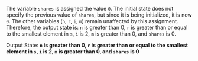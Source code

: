 The variable `shares` is assigned the value `0`. The initial state does not specify the previous value of `shares`, but since it is being initialized, it is now `0`. The other variables (`n`, `r`, `i`, `m`) remain unaffected by this assignment. Therefore, the output state is: `n` is greater than 0, `r` is greater than or equal to the smallest element in `s`, `i` is 2, `m` is greater than 0, and `shares` is 0.

Output State: **`n` is greater than 0, `r` is greater than or equal to the smallest element in `s`, `i` is 2, `m` is greater than 0, and `shares` is 0**